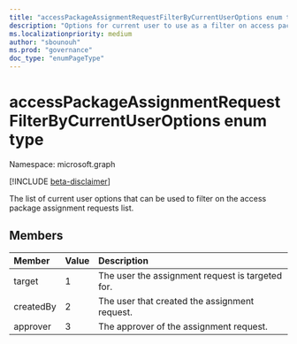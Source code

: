 ```yaml
---
title: "accessPackageAssignmentRequestFilterByCurrentUserOptions enum type"
description: "Options for current user to use as a filter on access package assignment requests list."
ms.localizationpriority: medium
author: "sbounouh"
ms.prod: "governance"
doc_type: "enumPageType"
---
```


# accessPackageAssignmentRequestFilterByCurrentUserOptions enum type

Namespace: microsoft.graph

[!INCLUDE [beta-disclaimer](../../includes/beta-disclaimer.md)]

The list of current user options that can be used to filter on the access package assignment requests list.

## Members
|Member|Value|Description|
|:---|:---|:---|
|target|1|The user the assignment request is targeted for.|
|createdBy|2|The user that created the assignment request.|
|approver|3|The approver of the assignment request.|
